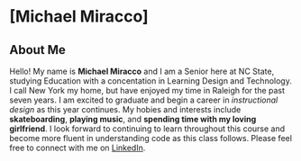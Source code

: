 # [Michael Miracco]

## About Me
 Hello! My name is **Michael Miracco** and I am a Senior here at NC State, studying Education with a concentation in Learning Design and Technology. I call New York my home, but have enjoyed my time in Raleigh for the past seven years. I am excited to graduate and begin a career in _instructional design_ as this year continues. My hobies and interests include **skateboarding**, **playing music**, and **spending time with my loving girlfriend**. I look forward to continuing to learn throughout this course and become more fluent in understanding code as this class follows. Please feel free to connect with me on [LinkedIn](http://www.linkedin.com/en/mcmiracco). 
